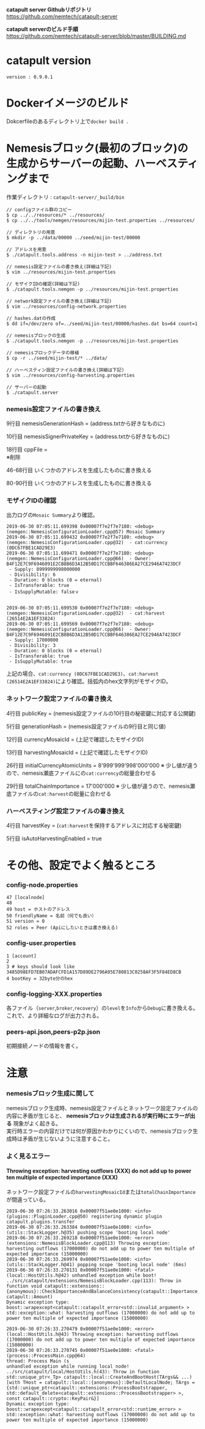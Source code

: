 **catapult server Githubリポジトリ**  
https://github.com/nemtech/catapult-server

**catapult serverのビルド手順**  
https://github.com/nemtech/catapult-server/blob/master/BUILDING.md

# catapult version

`version : 0.9.0.1`

# Dockerイメージのビルド

Dokcerfileのあるディレクトリ上で`docker build .`

# Nemesisブロック(最初のブロック)の生成からサーバーの起動、ハーベスティングまで

作業ディレクトリ : `catapult-server/_build/bin`

```no_attr
// configファイル群のコピー
$ cp ../../resources/* ../resources/
$ cp ../../tools/nemgen/resources/mijin-test.properties ../resources/

// ディレクトリの用意
$ mkdir -p ../data/00000 ../seed/mijin-test/00000

// アドレスを用意
$ ./catapult.tools.address -n mijin-test > ../address.txt

// nemesis設定ファイルの書き換え(詳細は下記)
$ vim ../resources/mijin-test.properties

// モザイクIDの確認(詳細は下記)
$ ./catapult.tools.nemgen -p ../resources/mijin-test.properties

// network設定ファイルの書き換え(詳細は下記)
$ vim ../resources/config-network.properties

// hashes.datの作成
$ dd if=/dev/zero of=../seed/mijin-test/00000/hashes.dat bs=64 count=1

// nemesisブロックの生成
$ ./catapult.tools.nemgen -p ../resources/mijin-test.properties

// nemesisブロックデータの移植
$ cp -r ../seed/mijin-test/* ../data/

// ハーベスティン設定ファイルの書き換え(詳細は下記)
$ vim ../resources/config-harvesting.properties

// サーバーの起動
$ ./catapult.server
```

### nemesis設定ファイルの書き換え
9行目 nemesisGenerationHash = (address.txtから好きなものに)  

10行目 nemesisSignerPrivateKey = (address.txtから好きなものに)

18行目 cppFile =  
※削除

46-68行目 いくつかのアドレスを生成したものに書き換える

80-90行目 いくつかのアドレスを生成したものに書き換える

### モザイクIDの確認

出力ログの`Mosaic Summary`より確認。

```
2019-06-30 07:05:11.699398 0x00007f7e2f7e7180: <debug> (nemgen::NemesisConfigurationLoader.cpp@57) Mosaic Summary
2019-06-30 07:05:11.699432 0x00007f7e2f7e7180: <debug> (nemgen::NemesisConfigurationLoader.cpp@32)  - cat:currency (0DC67FBE1CAD29E3)
2019-06-30 07:05:11.699471 0x00007f7e2f7e7180: <debug> (nemgen::NemesisConfigurationLoader.cpp@66)  - Owner: B4F12E7C9F6946091E2CB8B6D3A12B50D17CCBBF646386EA27CE2946A7423DCF
 - Supply: 8999999998000000
 - Divisibility: 6
 - Duration: 0 blocks (0 = eternal)
 - IsTransferable: true
 - IsSupplyMutable: falseｖ


2019-06-30 07:05:11.699530 0x00007f7e2f7e7180: <debug> (nemgen::NemesisConfigurationLoader.cpp@32)  - cat:harvest (26514E2A1EF33824)
2019-06-30 07:05:11.699569 0x00007f7e2f7e7180: <debug> (nemgen::NemesisConfigurationLoader.cpp@66)  - Owner: B4F12E7C9F6946091E2CB8B6D3A12B50D17CCBBF646386EA27CE2946A7423DCF
 - Supply: 17000000
 - Divisibility: 3
 - Duration: 0 blocks (0 = eternal)
 - IsTransferable: true
 - IsSupplyMutable: true
```

上記の場合、`cat:currency (0DC67FBE1CAD29E3)`、`cat:harvest (26514E2A1EF33824)`により確認。括弧内のhex文字列がモザイクID。

### ネットワーク設定ファイルの書き換え

4行目 publicKey = (nemesis設定ファイルの10行目の秘密鍵に対応する公開鍵)

5行目 generationHash = (nemesis設定ファイルの9行目と同じ値)

12行目 currencyMosaicId = (上記で確認したモザイクID)

13行目 harvestingMosaicId = (上記で確認したモザイクID)

26行目 initialCurrencyAtomicUnits = 8'999'999'998'000'000
※ 少し値が違うので、nemesis瀬底ファイルにの`cat:currency`の総量合わせる

29行目 totalChainImportance = 17'000'000
※ 少し値が違うので、nemesis瀬底ファイルの`cat:harvest`の総量に合わせる

### ハーベスティング設定ファイルの書き換え

4行目 harvestKey = (`cat:harvest`を保持するアドレスに対応する秘密鍵)

5行目 isAutoHarvestingEnabled = true

# その他、設定でよく触るところ

### config-node.properties

```no_attr
47 [localnode]
48
49 host = ホストのアドレス
50 friendlyName = 名前（何でも良い）
51 version = 0
52 roles = Peer (Apiにしたいときは書き換える)
```

### config-user.properties

```no_attr
1 [account]
2
3 # keys should look like 3485D98EFD7EB07ADAFCFD1A157D89DE2796A95E780813C0258AF3F5F84ED8CB
4 bootKey = 32byte分のhex
```

### config-logging-XXX.properties

各ファイル（`server`,`broker`,`recovery`）の`level`を`Info`から`Debug`に書き換える。これで、より詳細なログが出力される。

### peers-api.json,peers-p2p.json

初期接続ノードの情報を書く。

# 注意

### nemesisブロック生成に関して

nemesisブロック生成時、nemesis設定ファイルとネットワーク設定ファイルの内容に矛盾が生じると、 **nemesisブロックは生成されるが実行時にエラーが出る** 現象がよく起きる。  
実行時エラーの内容だけでは何が原因かわかりにくいので、nemesisブロック生成時は矛盾が生じないように注意すること。

### よく見るエラー

#### Throwing exception: harvesting outflows (XXX) do not add up to power ten multiple of expected importance (XXX)  

ネットワーク設定ファイルの`harvestingMosaicId`または`totalChainImportance`が間違っている。

```no_attr
2019-06-30 07:26:33.263016 0x00007f51ae0e1000: <info> (plugins::PluginLoader.cpp@50) registering dynamic plugin catapult.plugins.transfer
2019-06-30 07:26:33.263384 0x00007f51ae0e1000: <info> (utils::StackLogger.h@35) pushing scope 'booting local node'
2019-06-30 07:26:33.269218 0x00007f51ae0e1000: <error> (extensions::NemesisBlockLoader.cpp@113) Throwing exception: harvesting outflows (17000000) do not add up to power ten multiple of expected importance (15000000)
2019-06-30 07:26:33.269974 0x00007f51ae0e1000: <info> (utils::StackLogger.h@41) popping scope 'booting local node' (6ms)
2019-06-30 07:26:33.270131 0x00007f51ae0e1000: <fatal> (local::HostUtils.h@42) unhandled exception while boot!
../src/catapult/extensions/NemesisBlockLoader.cpp(113): Throw in function void catapult::extensions::{anonymous}::CheckImportanceAndBalanceConsistency(catapult::Importance, catapult::Amount)
Dynamic exception type: boost::wrapexcept<catapult::catapult_error<std::invalid_argument> >
std::exception::what: harvesting outflows (17000000) do not add up to power ten multiple of expected importance (15000000)

2019-06-30 07:26:33.270479 0x00007f51ae0e1000: <error> (local::HostUtils.h@43) Throwing exception: harvesting outflows (17000000) do not add up to power ten multiple of expected importance (15000000)
2019-06-30 07:26:33.270745 0x00007f51ae0e1000: <fatal> (process::ProcessMain.cpp@64)
thread: Process Main (s
unhandled exception while running local node!
../src/catapult/local/HostUtils.h(43): Throw in function std::unique_ptr<_Tp> catapult::local::CreateAndBootHost(TArgs&& ...) [with THost = catapult::local::{anonymous}::DefaultLocalNode; TArgs = {std::unique_ptr<catapult::extensions::ProcessBootstrapper, std::default_delete<catapult::extensions::ProcessBootstrapper> >, const catapult::crypto::KeyPair&}]
Dynamic exception type: boost::wrapexcept<catapult::catapult_error<std::runtime_error> >
std::exception::what: harvesting outflows (17000000) do not add up to power ten multiple of expected importance (15000000)
```

